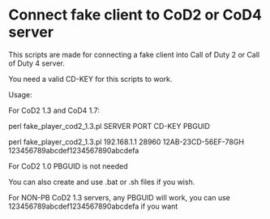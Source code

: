 Connect fake client to CoD2 or CoD4 server
===========
This scripts are made for connecting a fake client into Call of Duty 2 or Call of Duty 4 server.

You need a valid CD-KEY for this scripts to work.

Usage:

For CoD2 1.3 and CoD4 1.7:

perl fake_player_cod2_1.3.pl SERVER PORT CD-KEY PBGUID

perl fake_player_cod2_1.3.pl 192.168.1.1 28960 12AB-23CD-56EF-78GH 123456789abcdef1234567890abcdefa

For CoD2 1.0 PBGUID is not needed

You can also create and use .bat or .sh files if you wish.

For NON-PB CoD2 1.3 servers, any PBGUID will work, you can use 123456789abcdef1234567890abcdefa
if you want


